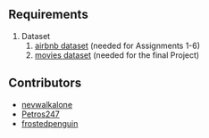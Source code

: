 ## Requirements

1. Dataset
   1. [airbnb dataset]() (needed for Αssignments 1-6)
   2. [movies dataset]() (needed for the final Project)


## Contributors
* [nevwalkalone](https://github.com/nevwalkalone)
* [Petros247](https://github.com/Petros247)
* [frostedpenguin](https://github.com/frostedpenguin)
